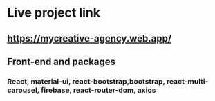 # Live project link

## https://mycreative-agency.web.app/

## Front-end and packages
### React, material-ui, react-bootstrap,bootstrap, react-multi-carousel, firebase, react-router-dom, axios

